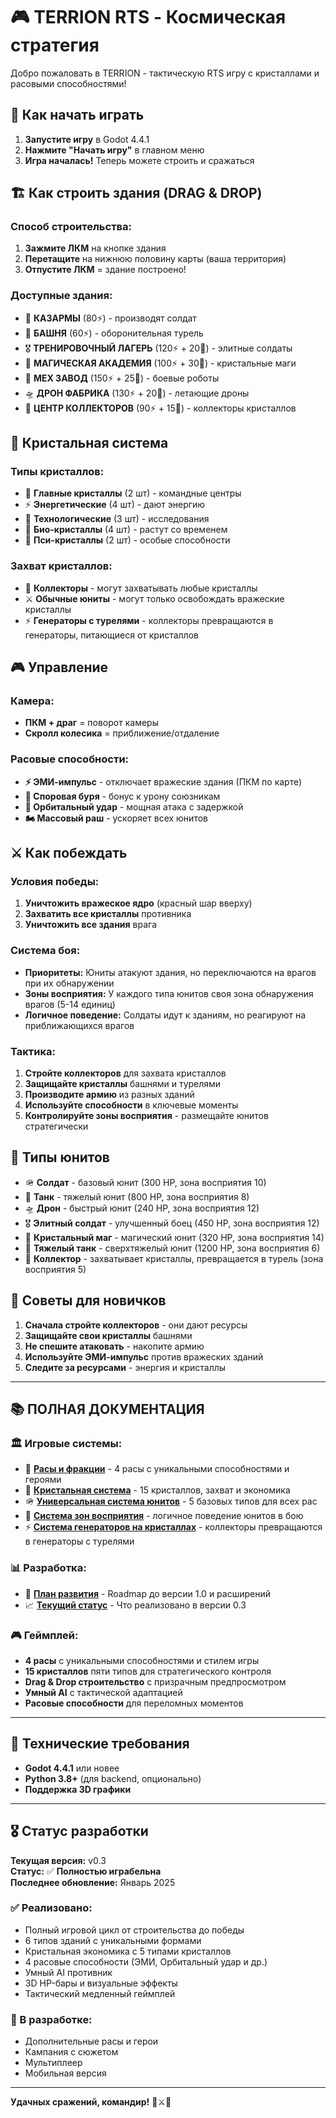 # 🎮 TERRION RTS - Космическая стратегия

Добро пожаловать в TERRION - тактическую RTS игру с кристаллами и расовыми способностями!

## 🚀 **Как начать играть**

1. **Запустите игру** в Godot 4.4.1
2. **Нажмите "Начать игру"** в главном меню
3. **Игра началась!** Теперь можете строить и сражаться

## 🏗️ **Как строить здания (DRAG & DROP)**

### **Способ строительства:**
1. **Зажмите ЛКМ** на кнопке здания
2. **Перетащите** на нижнюю половину карты (ваша территория)
3. **Отпустите ЛКМ** = здание построено!

### **Доступные здания:**
- 🏰 **КАЗАРМЫ** (80⚡) - производят солдат
- 🗼 **БАШНЯ** (60⚡) - оборонительная турель
- 🎖️ **ТРЕНИРОВОЧНЫЙ ЛАГЕРЬ** (120⚡ + 20💎) - элитные солдаты
- 🔮 **МАГИЧЕСКАЯ АКАДЕМИЯ** (100⚡ + 30💎) - кристальные маги
- 🤖 **МЕХ ЗАВОД** (150⚡ + 25💎) - боевые роботы
- 🛸 **ДРОН ФАБРИКА** (130⚡ + 20💎) - летающие дроны
- 🏃 **ЦЕНТР КОЛЛЕКТОРОВ** (90⚡ + 15💎) - коллекторы кристаллов

## 💎 **Кристальная система**

### **Типы кристаллов:**
- 👑 **Главные кристаллы** (2 шт) - командные центры
- ⚡ **Энергетические** (4 шт) - дают энергию
- 🔬 **Технологические** (3 шт) - исследования
- 🌿 **Био-кристаллы** (4 шт) - растут со временем
- 🧠 **Пси-кристаллы** (2 шт) - особые способности

### **Захват кристаллов:**
- 🏃 **Коллекторы** - могут захватывать любые кристаллы
- ⚔️ **Обычные юниты** - могут только освобождать вражеские кристаллы
- ⚡ **Генераторы с турелями** - коллекторы превращаются в генераторы, питающиеся от кристаллов

## 🎮 **Управление**

### **Камера:**
- **ПКМ + драг** = поворот камеры
- **Скролл колесика** = приближение/отдаление

### **Расовые способности:**
- **⚡ ЭМИ-импульс** - отключает вражеские здания (ПКМ по карте)
- **🌿 Споровая буря** - бонус к урону союзникам
- **🚀 Орбитальный удар** - мощная атака с задержкой
- **🏍️ Массовый раш** - ускоряет всех юнитов

## ⚔️ **Как побеждать**

### **Условия победы:**
1. **Уничтожить вражеское ядро** (красный шар вверху)
2. **Захватить все кристаллы** противника
3. **Уничтожить все здания** врага

### **Система боя:**
- **Приоритеты:** Юниты атакуют здания, но переключаются на врагов при их обнаружении
- **Зоны восприятия:** У каждого типа юнитов своя зона обнаружения врагов (5-14 единиц)
- **Логичное поведение:** Солдаты идут к зданиям, но реагируют на приближающихся врагов

### **Тактика:**
1. **Стройте коллекторов** для захвата кристаллов
2. **Защищайте кристаллы** башнями и турелями
3. **Производите армию** из разных зданий
4. **Используйте способности** в ключевые моменты
5. **Контролируйте зоны восприятия** - размещайте юнитов стратегически

## 🤖 **Типы юнитов**

- 🪖 **Солдат** - базовый юнит (300 HP, зона восприятия 10)
- 🚗 **Танк** - тяжелый юнит (800 HP, зона восприятия 8)
- 🛸 **Дрон** - быстрый юнит (240 HP, зона восприятия 12)
- 🎖️ **Элитный солдат** - улучшенный боец (450 HP, зона восприятия 12)
- 🔮 **Кристальный маг** - магический юнит (320 HP, зона восприятия 14)
- 🚛 **Тяжелый танк** - сверхтяжелый юнит (1200 HP, зона восприятия 6)
- 🏃 **Коллектор** - захватывает кристаллы, превращается в турель (зона восприятия 5)

## 🎯 **Советы для новичков**

1. **Сначала стройте коллекторов** - они дают ресурсы
2. **Защищайте свои кристаллы** башнями
3. **Не спешите атаковать** - накопите армию
4. **Используйте ЭМИ-импульс** против вражеских зданий
5. **Следите за ресурсами** - энергия и кристаллы

---

## 📚 **ПОЛНАЯ ДОКУМЕНТАЦИЯ**

### **🏛️ Игровые системы:**
- 📖 **[Расы и фракции](docs/RACES_AND_FACTIONS.md)** - 4 расы с уникальными способностями и героями
- 💎 **[Кристальная система](docs/CRYSTAL_SYSTEM.md)** - 15 кристаллов, захват и экономика
- 🪖 **[Универсальная система юнитов](docs/UNIVERSAL_UNIT_SYSTEM.md)** - 5 базовых типов для всех рас
- 🎯 **[Система зон восприятия](docs/UNIT_PERCEPTION_SYSTEM.md)** - логичное поведение юнитов в бою
- ⚡ **[Система генераторов на кристаллах](docs/CRYSTAL_GENERATOR_SYSTEM.md)** - коллекторы превращаются в генераторы с турелями

### **📊 Разработка:**
- 🚀 **[План развития](docs/DEVELOPMENT_ROADMAP.md)** - Roadmap до версии 1.0 и расширений
- 📈 **[Текущий статус](docs/CURRENT_STATUS.md)** - Что реализовано в версии 0.3

### **🎮 Геймплей:**
- **4 расы** с уникальными способностями и стилем игры
- **15 кристаллов** пяти типов для стратегического контроля
- **Drag & Drop строительство** с призрачным предпросмотром
- **Умный AI** с тактической адаптацией
- **Расовые способности** для переломных моментов

---

## 🔧 **Технические требования**

- **Godot 4.4.1** или новее
- **Python 3.8+** (для backend, опционально)
- **Поддержка 3D графики**

---

## 🎖️ **Статус разработки**

**Текущая версия:** v0.3  
**Статус:** ✅ **Полностью играбельна**  
**Последнее обновление:** Январь 2025

### **✅ Реализовано:**
- Полный игровой цикл от строительства до победы
- 6 типов зданий с уникальными формами
- Кристальная экономика с 5 типами кристаллов
- 4 расовые способности (ЭМИ, Орбитальный удар и др.)
- Умный AI противник
- 3D HP-бары и визуальные эффекты
- Тактический медленный геймплей

### **🔄 В разработке:**
- Дополнительные расы и герои
- Кампания с сюжетом
- Мультиплеер
- Мобильная версия

---

**Удачных сражений, командир!** 🚀⚔️💎
